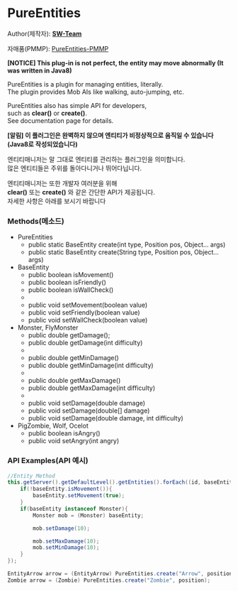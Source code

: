 # PureEntities
  
Author(제작자): **[SW-Team](https://github.com/SW-Team)**  
  
자매품(PMMP): [PureEntities-PMMP](https://github.com/milk0417/PureEntities)
  
**[NOTICE] This plug-in is not perfect, the entity may move abnormally (It was written in Java8)**
  
PureEntities is a plugin for managing entities, literally.  
The plugin provides Mob AIs like walking, auto-jumping, etc.  
  
PureEntities also has simple API for developers,  
such as **clear()** or **create()**.  
See documentation page for details.  
  
**[알림] 이 플러그인은 완벽하지 않으며 엔티티가 비정상적으로 움직일 수 있습니다 (Java8로 작성되었습니다)**  
  
엔티티매니저는 말 그대로 엔티티를 관리하는 플러그인을 의미합니다.  
많은 엔티티들은 주위를 돌아다니거나 뛰어다닙니다.  

엔티티매니저는 또한 개발자 여러분을 위해  
**clear()** 또는 **create()** 와 같은 간단한 API가 제공됩니다.  
자세한 사항은 아래를 보시기 바랍니다  
  
### Methods(메소드)
  * PureEntities
    * public static BaseEntity create(int type, Position pos, Object... args)
    * public static BaseEntity create(String type, Position pos, Object... args)
  * BaseEntity
    * public boolean isMovement()
    * public boolean isFriendly()
    * public boolean isWallCheck()
    * 
    * public void setMovement(boolean value)
    * public void setFriendly(boolean value)
    * public void setWallCheck(boolean value)
  * Monster, FlyMonster
    * public double getDamage();
    * public double getDamage(int difficulty)
    * 
    * public double getMinDamage()
    * public double getMinDamage(int difficulty)
    * 
    * public double getMaxDamage()
    * public double getMaxDamage(int difficulty)
    * 
    * public void setDamage(double damage)
    * public void setDamage(double[] damage)
    * public void setDamage(double damage, int difficulty)
  * PigZombie, Wolf, Ocelot
    * public boolean isAngry()
    * public void setAngry(int angry)

### API Examples(API 예시)
``` java
//Entity Method
this.getServer().getDefaultLevel().getEntities().forEach((id, baseEntity) -> {
    if(!baseEntity.isMovement()){
        baseEntity.setMovement(true);
    }
    if(baseEntity instanceof Monster){
        Monster mob = (Monster) baseEntity;

        mob.setDamage(10);

        mob.setMaxDamage(10);
        mob.setMinDamage(10);
    }
});

EntityArrow arrow = (EntityArrow) PureEntities.create("Arrow", position, player, true);
Zombie arrow = (Zombie) PureEntities.create("Zombie", position);
```